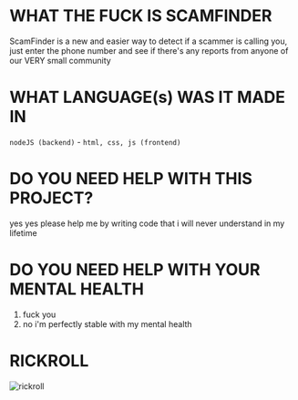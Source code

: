 # WHAT THE FUCK IS SCAMFINDER

ScamFinder is a new and easier way to detect if a scammer is calling you, just enter the phone number and see if there's any reports from anyone of our VERY small community

# WHAT LANGUAGE(s) WAS IT MADE IN

`nodeJS (backend)` -
`html, css, js (frontend)`

# DO YOU NEED HELP WITH THIS PROJECT?

yes yes please help me by writing code that i will never understand in my lifetime

# DO YOU NEED HELP WITH YOUR MENTAL HEALTH

1. fuck you
2. no i'm perfectly stable with my mental health

# RICKROLL

![rickroll](https://github.com/rick/roll/blob/master/docs/rickroll.gif)